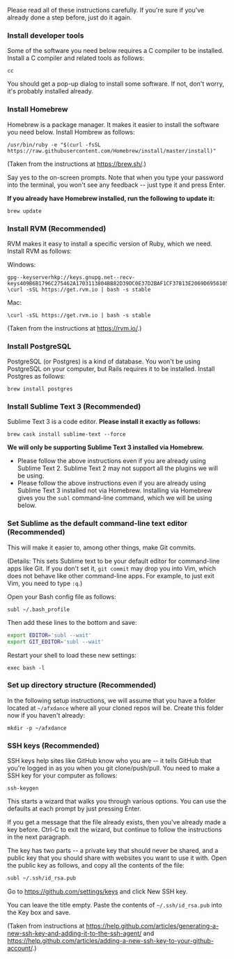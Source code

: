 Please read all of these instructions carefully. If you're sure if you've already done a step before, just do it again.


### Install developer tools

Some of the software you need below requires a C compiler to be installed. Install a C compiler and related tools as follows:

```shell
cc
```

You should get a pop-up dialog to install some software. If not, don't worry, it's probably installed already.


### Install Homebrew

Homebrew is a package manager. It makes it easier to install the software you need below. Install Hombrew as follows:

```shell
/usr/bin/ruby -e "$(curl -fsSL https://raw.githubusercontent.com/Homebrew/install/master/install)"
```
(Taken from the instructions at https://brew.sh/.)

Say yes to the on-screen prompts. Note that when you type your password into the terminal, you won't see any feedback -- just type it and press Enter.

**If you already have Homebrew installed, run the following to update it:**

```shell
brew update
```


### Install RVM (Recommended)

RVM makes it easy to install a specific version of Ruby, which we need. Install RVM as follows:

Windows:

```shell
gpg--keyserverhkp://keys.gnupg.net--recv-keys409B6B1796C275462A1703113804BB82D39DC0E37D2BAF1CF37B13E2069D6956105BD0E739499BDB
\curl -sSL https://get.rvm.io | bash -s stable
```

Mac:

```shell
\curl -sSL https://get.rvm.io | bash -s stable
```

(Taken from the instructions at https://rvm.io/.)


### Install PostgreSQL

PostgreSQL (or Postgres) is a kind of database. You won't be using PostgreSQL on your computer, but Rails requires it to be installed. Install Postgres as follows:

```shell
brew install postgres
```


### Install Sublime Text 3 (Recommended)

Sublime Text 3 is a code editor. **Please install it exactly as follows:**

```shell
brew cask install sublime-text --force
```

**We will only be supporting Sublime Text 3 installed via Homebrew.**

- Please follow the above instructions even if you are already using Sublime Text 2. Sublime Text 2 may not support all the plugins we will be using.
- Please follow the above instructions even if you are already using Sublime Text 3 installed not via Homebrew. Installing via Homebrew gives you the `subl` command-line command, which we will be using below.


### Set Sublime as the default command-line text editor (Recommended)

This will make it easier to, among other things, make Git commits.

(Details: This sets Sublime text to be your default editor for command-line apps like Git. If you don't set it, `git commit` may drop you into Vim, which does not behave like other command-line apps. For example, to just exit Vim, you need to type `:q`.)


Open your Bash config file as follows:

```shell
subl ~/.bash_profile
```

Then add these lines to the bottom and save:

```bash
export EDITOR='subl --wait'
export GIT_EDITOR='subl --wait'
```


Restart your shell to load these new settings:

```
exec bash -l
```


### Set up directory structure (Recommended)

In the following setup instructions, we will assume that you have a folder located at `~/afxdance` where all your cloned repos will be. Create this folder now if you haven't already:

```shell
mkdir -p ~/afxdance
```


### SSH keys (Recommended)

SSH keys help sites like GitHub know who you are -- it tells GitHub that you're logged in as you when you git clone/push/pull. You need to make a SSH key for your computer as follows:

```shell
ssh-keygen
```

This starts a wizard that walks you through various options. You can use the defaults at each prompt by just pressing Enter.

If you get a message that the file already exists, then you've already made a key before. Ctrl-C to exit the wizard, but continue to follow the instructions in the next paragraph.

The key has two parts -- a private key that should never be shared, and a public key that you should share with websites you want to use it with. Open the public key as follows, and copy all the contents of the file:

```bash
subl ~/.ssh/id_rsa.pub
```

Go to https://github.com/settings/keys and click New SSH key.

You can leave the title empty. Paste the contents of `~/.ssh/id_rsa.pub` into the Key box and save.

(Taken from instructions at https://help.github.com/articles/generating-a-new-ssh-key-and-adding-it-to-the-ssh-agent/ and https://help.github.com/articles/adding-a-new-ssh-key-to-your-github-account/.)
